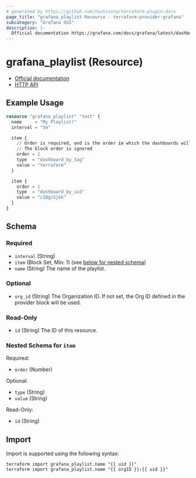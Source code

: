 ```yaml
---
# generated by https://github.com/hashicorp/terraform-plugin-docs
page_title: "grafana_playlist Resource - terraform-provider-grafana"
subcategory: "Grafana OSS"
description: |-
  Official documentation https://grafana.com/docs/grafana/latest/dashboards/create-manage-playlists/HTTP API https://grafana.com/docs/grafana/latest/developers/http_api/playlist/
---
```


# grafana_playlist (Resource)

* [Official documentation](https://grafana.com/docs/grafana/latest/dashboards/create-manage-playlists/)
* [HTTP API](https://grafana.com/docs/grafana/latest/developers/http_api/playlist/)

## Example Usage

```terraform
resource "grafana_playlist" "test" {
  name     = "My Playlist!"
  interval = "5m"

  item {
    // Order is required, and is the order in which the dashboards will be displayed
    // The block order is ignored
    order = 2
    type  = "dashboard_by_tag"
    value = "terraform"
  }

  item {
    order = 1
    type  = "dashboard_by_uid"
    value = "cIBgcSjkk"
  }
}
```

<!-- schema generated by tfplugindocs -->
## Schema

### Required

- `interval` (String)
- `item` (Block Set, Min: 1) (see [below for nested schema](#nestedblock--item))
- `name` (String) The name of the playlist.

### Optional

- `org_id` (String) The Organization ID. If not set, the Org ID defined in the provider block will be used.

### Read-Only

- `id` (String) The ID of this resource.

<a id="nestedblock--item"></a>
### Nested Schema for `item`

Required:

- `order` (Number)

Optional:

- `type` (String)
- `value` (String)

Read-Only:

- `id` (String)

## Import

Import is supported using the following syntax:

```shell
terraform import grafana_playlist.name "{{ uid }}"
terraform import grafana_playlist.name "{{ orgID }}:{{ uid }}"
```
